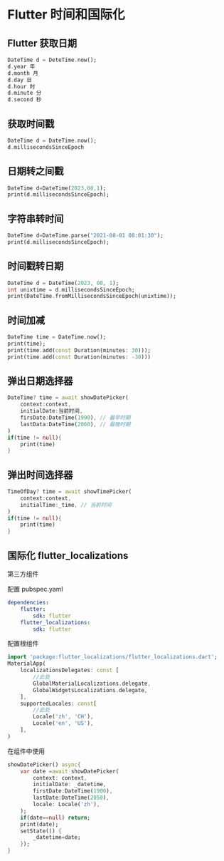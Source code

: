 # Flutter 时间和国际化

## Flutter  获取日期

```dart
DateTime d = DeteTime.now();
d.year 年
d.month 月
d.day 日
d.hour 时
d.minute 分
d.second 秒
```

## 获取时间戳

```dart
DateTime d = DateTime.now();
d.millisecondsSinceEpoch
```

## 日期转之间戳

```dart
DateTime d=DateTime(2023,08,1);
print(d.millisecondsSinceEpoch);
```

## 字符串转时间

```dart
DateTime d=DateTime.parse("2021-08-01 08:01:30");
print(d.millisecondsSinceEpoch);
```

## 时间戳转日期

```dart
DateTime d = DateTime(2023, 08, 1);
int unixtime = d.millisecondsSinceEpoch;
print(DateTime.fromMillisecondsSinceEpoch(unixtime));
```

## 时间加减

```dart
DateTime time = DateTime.now();
print(time);
print(time.add(const Duration(minutes: 30)));
print(time.add(const Duration(minutes: -30)))
```

## 弹出日期选择器

```dart
DateTime? time = await showDatePicker(
	context:context,
    initialDate:当前时间,
    firsDate:DateTime(1990), // 最早时期
    lastData:DateTime(2060), // 最晚时期
)
if(time != null){
    print(time)
}
```

## 弹出时间选择器

```dart
TimeOfDay? time = await showTimePicker(
	context:context,
    initialTime:_time, // 当前时间
)
if(time != null){
    print(time)
}
```

## 国际化 flutter_localizations

第三方组件

配置 pubspec.yaml

```yaml
dependencies:
    flutter:
    	sdk: flutter
    flutter_localizations:
    	sdk: flutter
```

配置根组件

```dart
import 'package:flutter_localizations/flutter_localizations.dart';
MaterialApp(
	localizationsDelegates: const [
    	//此处
    	GlobalMaterialLocalizations.delegate,
    	GlobalWidgetsLocalizations.delegate,
    ],
    supportedLocales: const[
    	//此处
   	 	Locale('zh', 'CH'),
    	Locale('en', 'US'),
	],
)
```

在组件中使用

```dart
showDatePicker() async{
    var date =await showDatePicker(
    	context: context,
    	initialDate: _datetime,
    	firstDate:DateTime(1900),
    	lastDate:DateTime(2050),
    	locale: Locale('zh'),
    );
    if(date==null) return;
    print(date);
    setState(() {
    	_datetime=date;
    });
}

```



